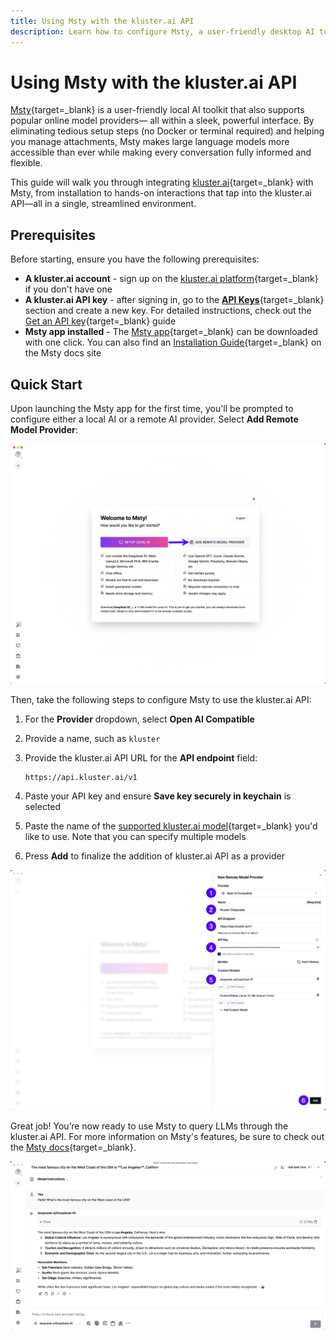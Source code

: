 ```yaml
---
title: Using Msty with the kluster.ai API
description: Learn how to configure Msty, a user-friendly desktop AI toolkit that allows attachments and easy conversation management, to use the kluster.ai API.
---
```


# Using Msty with the kluster.ai API

[Msty](https://msty.app/){target=_blank} is a user-friendly local AI toolkit that also supports popular online model providers— all within a sleek, powerful interface. By eliminating tedious setup steps (no Docker or terminal required) and helping you manage attachments, Msty makes large language models more accessible than ever while making every conversation fully informed and flexible.

This guide will walk you through integrating [kluster.ai](https://www.kluster.ai/){target=\_blank} with Msty, from installation to hands-on interactions that tap into the kluster.ai API—all in a single, streamlined environment.

## Prerequisites

Before starting, ensure you have the following prerequisites:

- **A kluster.ai account** - sign up on the [kluster.ai platform](https://platform.kluster.ai/signup){target=\_blank} if you don't have one
- **A kluster.ai API key** - after signing in, go to the [**API Keys**](https://platform.kluster.ai/apikeys){target=\_blank} section and create a new key. For detailed instructions, check out the [Get an API key](/get-started/get-api-key/){target=\_blank} guide
- **Msty app installed** - The [Msty app](https://msty.app/){target=_blank} can be downloaded with one click. You can also find an [Installation Guide](https://docs.msty.app/getting-started/download){target=\_blank} on the Msty docs site

## Quick Start

Upon launching the Msty app for the first time, you'll be prompted to configure either a local AI or a remote AI provider. Select **Add Remote Model Provider**:

![Launch screen](/images/get-started/integrations/msty/msty-1.webp)

Then, take the following steps to configure Msty to use the kluster.ai API:

1. For the **Provider** dropdown, select **Open AI Compatible**
2. Provide a name, such as `kluster`
3. Provide the kluster.ai API URL for the **API endpoint** field:

    ```text
    https://api.kluster.ai/v1
    ```

4. Paste your API key and ensure **Save key securely in keychain** is selected
5. Paste the name of the [supported kluster.ai model](/api-reference/reference/#list-supported-models){target=\_blank} you'd like to use. Note that you can specify multiple models
6. Press **Add** to finalize the addition of kluster.ai API as a provider

![Configure remote model screen](/images/get-started/integrations/msty/msty-2.webp)

Great job! You’re now ready to use Msty to query LLMs through the kluster.ai API. For more information on Msty's features, be sure to check out the [Msty docs](https://docs.msty.app/getting-started/onboarding){target=\_blank}.

![Interact with LLM](/images/get-started/integrations/msty/msty-3.webp)
